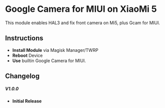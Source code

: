 # Google Camera for MIUI on XiaoMi 5
This module enables HAL3 and fix front camera on Mi5, plus Gcam for MIUI.

## Instructions ##

* __Install Module__ via Magisk Manager/TWRP
* __Reboot__ Device
* __Use__ builtin Google Camera for MIUI.

## Changelog ##

##### V1.0.0 #####
* __Initial Release__
